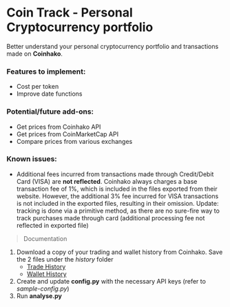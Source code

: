 # Coin Track - Personal Cryptocurrency portfolio
Better understand your personal cryptocurrency portfolio and transactions made on **Coinhako**.

### Features to implement:
- Cost per token
- Improve date functions

### Potential/future add-ons:
- Get prices from Coinhako API
- Get prices from CoinMarketCap API
- Compare prices from various exchanges

### Known issues:
- Additional fees incurred from transactions made through Credit/Debit Card (VISA) are **not reflected**. Coinhako always charges a base transaction fee of 1%, which is included in the files exported from their website. However, the additional 3% fee incurred for VISA transactions is not included in the exported files, resulting in their omission.
Update: tracking is done via a primitive method, as there are no sure-fire way to track purchases made through card (additional processing fee not reflected in exported file)

> Documentation

1. Download a copy of your trading and wallet history from Coinhako. Save the 2 files under the *history* folder
    - [Trade History](https://www.coinhako.com/wallet/history/trade)
    - [Wallet History](https://www.coinhako.com/wallet/history/wallet)
2. Create and update **config.py** with the necessary API keys (refer to *sample-config.py*)
3. Run **analyse.py**

